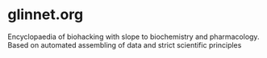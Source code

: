 # glinnet.org
Encyclopaedia of biohacking with slope to biochemistry and pharmacology. Based on automated assembling of data and strict scientific principles
